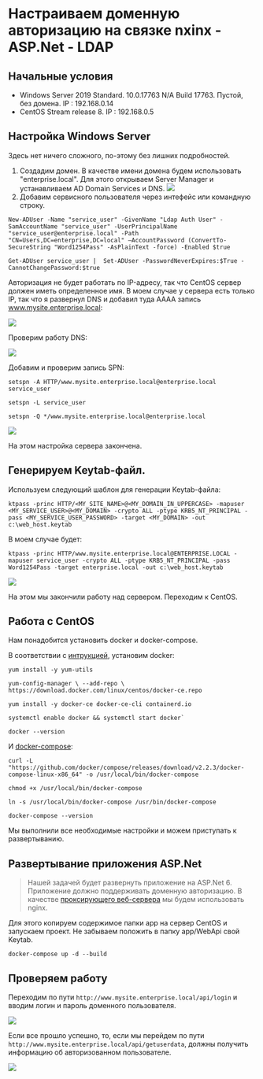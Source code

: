 # Настраиваем доменную авторизацию на связке nxinx - ASP.Net - LDAP 
## Начальные условия

- Windows Server 2019 Standard. 10.0.17763 N/A Build 17763. Пустой, без домена. IP : 192.168.0.14
- CentOS Stream release 8. IP : 192.168.0.5

## Настройка Windows Server 
Здесь нет ничего сложного, по-этому без лишних подробностей. 
1. Создадим домен. В качестве имени домена будем использовать "enterprise.local". Для этого открываем Server Manager и устанавливаем AD Domain Services и DNS. 
      ![](./img/Creating_new_domain.png)
2. Добавим сервисного пользователя через интефейс или командную строку.
```console
New-ADUser -Name "service_user" -GivenName "Ldap Auth User" -SamAccountName "service_user" -UserPrincipalName "service_user@enterprise.local" -Path "CN=Users,DC=enterprise,DC=local" –AccountPassword (ConvertTo-SecureString "Word1254Pass" -AsPlainText -force) -Enabled $true
```


```console
Get-ADUser service_user |  Set-ADUser -PasswordNeverExpires:$True -CannotChangePassword:$true
```

Авторизация не будет работать по IP-адресу, так что CentOS сервер должен иметь определенное имя. В моем случае у сервера есть только IP, так что я развернул DNS и добавил туда AAAA запись www.mysite.enterprise.local:

![](./img/Adding_site_dns_record.png)

Проверим работу DNS:

![](./img/Check_dns_record.png)

Добавим и проверим запись SPN: 
```console
setspn -A HTTP/www.mysite.enterprise.local@enterprise.local service_user
```
```console
setspn -L service_user
```
```console
setspn -Q */www.mysite.enterprise.local@enterprise.local
```

![](./img/Add_and_check_SPN.png)

На этом настройка сервера закончена. 

## Генерируем Keytab-файл. 

Используем следующий шаблон для генерации Keytab-файла:

```console
ktpass -princ HTTP/<MY_SITE_NAME>@<MY_DOMAIN_IN_UPPERCASE> -mapuser <MY_SERVICE_USER>@<MY_DOMAIN> -crypto ALL -ptype KRB5_NT_PRINCIPAL -pass <MY_SERVICE_USER_PASSWORD> -target <MY_DOMAIN> -out c:\web_host.keytab
```

В моем случае будет:

```console
ktpass -princ HTTP/www.mysite.enterprise.local@ENTERPRISE.LOCAL -mapuser service_user -crypto ALL -ptype KRB5_NT_PRINCIPAL -pass Word1254Pass -target enterprise.local -out c:\web_host.keytab
```

![](./img/Generating_keytab.png)

На этом мы закончили работу над сервером. Переходим к CentOS.

## Работа с CentOS 

Нам понадобится установить docker и docker-compose. 

В соответствии с [интрукцией](https://docs.docker.com/engine/install/centos/),  установим docker: 

```console 
yum install -y yum-utils
```

```console
yum-config-manager \ --add-repo \ https://download.docker.com/linux/centos/docker-ce.repo
```

```console
yum install -y docker-ce docker-ce-cli containerd.io
```

```console
systemctl enable docker && systemctl start docker`
```

```console
docker --version
```

И [docker-compose](https://docs.docker.com/compose/install/): 

```console
curl -L "https://github.com/docker/compose/releases/download/v2.2.3/docker-compose-linux-x86_64" -o /usr/local/bin/docker-compose
```

```console
chmod +x /usr/local/bin/docker-compose
```

```console
ln -s /usr/local/bin/docker-compose /usr/bin/docker-compose
```

```console
docker-compose --version
```

Мы выполнили все необходимые настройки и можем приступать к развертыванию. 

## Развертывание приложения ASP.Net 

> Нашей задачей будет развернуть приложение на ASP.Net 6. Приложение должно поддерживать доменную авторизацию. В качестве [проксирующего веб-сервера](https://docs.microsoft.com/en-us/aspnet/core/fundamentals/servers/kestrel/when-to-use-a-reverse-proxy?view=aspnetcore-6.0) мы будем использовать nginx.

Для этого копируем содержимое папки app на сервер CentOS и запускаем проект. 
Не забываем положить в папку app/WebApi свой Keytab.

```console 
docker-compose up -d --build 
```

## Проверяем работу

Переходим по пути `http://www.mysite.enterprise.local/api/login` и вводим логин и пароль доменного пользователя.

![](./img/Try_to_login.png)

Если все прошло успешно, то, если мы перейдем по пути `http://www.mysite.enterprise.local/api/getuserdata`, должны получить информацию об авторизованном пользователе.

![](./img/Check_auth.png)